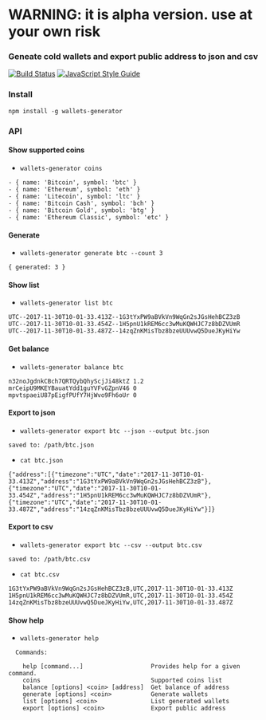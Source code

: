 # WARNING: it is alpha version. use at your own risk
### Geneate cold wallets and export public address to json and csv

[![Build Status](https://travis-ci.org/rhrn/wallets-generator.svg?branch=master)](https://travis-ci.org/rhrn/wallets-generator)
[![JavaScript Style Guide](https://cdn.rawgit.com/standard/standard/master/badge.svg)](https://github.com/standard/standard)

### Install
```
npm install -g wallets-generator
```

### API

#### Show supported coins
* `wallets-generator coins`
```
- { name: 'Bitcoin', symbol: 'btc' }
- { name: 'Ethereum', symbol: 'eth' }
- { name: 'Litecoin', symbol: 'ltc' }
- { name: 'Bitcoin Cash', symbol: 'bch' }
- { name: 'Bitcoin Gold', symbol: 'btg' }
- { name: 'Ethereum Classic', symbol: 'etc' }
```

#### Generate
* `wallets-generator generate btc --count 3 `
```
{ generated: 3 }
```

#### Show list
* `wallets-generator list btc`
```
UTC--2017-11-30T10-01-33.413Z--1G3tYxPW9aBVkVn9WqGn2sJGsHehBCZ3zB
UTC--2017-11-30T10-01-33.454Z--1H5pnU1kREM6cc3wMuKQWHJC7z8bDZVUmR
UTC--2017-11-30T10-01-33.487Z--14zqZnKMisTbz8bzeUUUvwQ5DueJKyHiYw
```

#### Get balance
* `wallets-generator balance btc`
```
n32noJgdnkCBch7QRTQybQhyScjJi48ktZ 1.2
mrCeipU9MKEYBauatYdd1guYVFvGZpnV46 0
mpvtspaeiU87pEigfPUfY7HjWvo9Fh6oUr 0
```

#### Export to json
* `wallets-generator export btc --json --output btc.json`
```
saved to: /path/btc.json
```

* `cat btc.json`
```
{"address":[{"timezone":"UTC","date":"2017-11-30T10-01-33.413Z","address":"1G3tYxPW9aBVkVn9WqGn2sJGsHehBCZ3zB"},{"timezone":"UTC","date":"2017-11-30T10-01-33.454Z","address":"1H5pnU1kREM6cc3wMuKQWHJC7z8bDZVUmR"},{"timezone":"UTC","date":"2017-11-30T10-01-33.487Z","address":"14zqZnKMisTbz8bzeUUUvwQ5DueJKyHiYw"}]}
```

#### Export to csv
* `wallets-generator export btc --csv --output btc.csv`
```
saved to: /path/btc.csv
```

* `cat btc.csv`
```
1G3tYxPW9aBVkVn9WqGn2sJGsHehBCZ3zB,UTC,2017-11-30T10-01-33.413Z
1H5pnU1kREM6cc3wMuKQWHJC7z8bDZVUmR,UTC,2017-11-30T10-01-33.454Z
14zqZnKMisTbz8bzeUUUvwQ5DueJKyHiYw,UTC,2017-11-30T10-01-33.487Z
```

#### Show help
* `wallets-generator help`
```
  Commands:

    help [command...]                   Provides help for a given command.
    coins                               Supported coins list
    balance [options] <coin> [address]  Get balance of address
    generate [options] <coin>           Generate wallets
    list [options] <coin>               List generated wallets
    export [options] <coin>             Export public address
```
